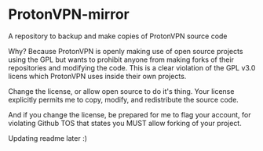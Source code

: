 # ProtonVPN-mirror

A repository to backup and make copies of ProtonVPN source code

Why? Because ProtonVPN is openly making use of open source projects using the GPL but wants to prohibit anyone from making forks of their repositories and modifying the code. This is a clear violation of the GPL v3.0 licens which ProtonVPN uses inside their own projects.

Change the license, or allow open source to do it's thing. Your license explicitly permits me to copy, modify, and redistribute the source code.

And if you change the license, be prepared for me to flag your account, for violating Github TOS that states you MUST allow forking of your project.

Updating readme later :)